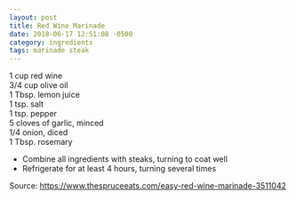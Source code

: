 ```yaml
---
layout: post
title: Red Wine Marinade
date: 2018-06-17 12:51:08 -0500
category: ingredients
tags: marinade steak
---
```

1 cup red wine  
3/4 cup olive oil  
1 Tbsp. lemon juice  
1 tsp. salt  
1 tsp. pepper  
5 cloves of garlic, minced  
1/4 onion, diced  
1 Tbsp. rosemary  
<ul>
 	<li>Combine all ingredients with steaks, turning to coat well</li>
 	<li>Refrigerate for at least 4 hours, turning several times</li>
</ul>
Source: <a href="https://www.thespruceeats.com/easy-red-wine-marinade-3511042">https://www.thespruceeats.com/easy-red-wine-marinade-3511042</a>
